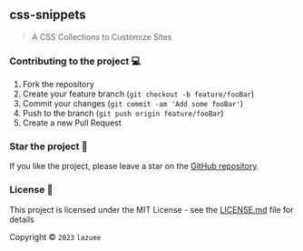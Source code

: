 ## css-snippets

> A CSS Collections to Customize Sites

### Contributing to the project 💻

1. Fork the repository
2. Create your feature branch (`git checkout -b feature/fooBar`)
3. Commit your changes (`git commit -am 'Add some fooBar'`)
4. Push to the branch (`git push origin feature/fooBar`)
5. Create a new Pull Request

### Star the project 🌟

If you like the project, please leave a star on the [GitHub repository](https://github.com/lazuee/css-snippets).

### License 🔑

This project is licensed under the MIT License - see the [LICENSE.md](LICENSE.md) file for details

Copyright © `2023` `lazuee`